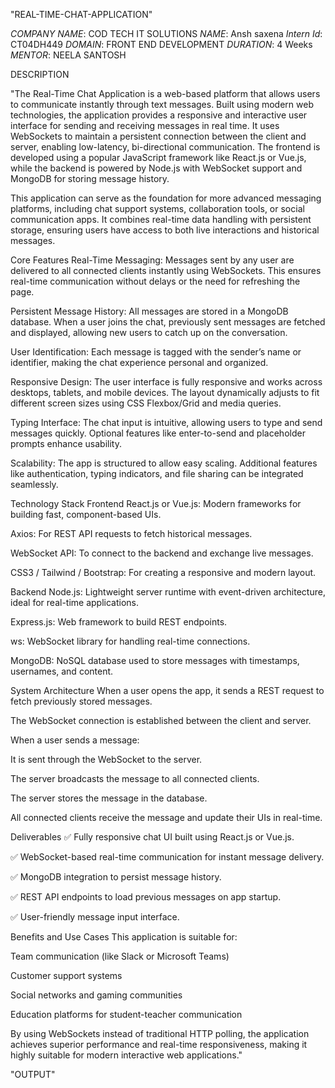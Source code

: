 "REAL-TIME-CHAT-APPLICATION"

*COMPANY NAME*: COD TECH IT SOLUTIONS
*NAME*: Ansh saxena
*Intern Id*: CT04DH449
*DOMAIN*: FRONT END DEVELOPMENT
*DURATION*: 4 Weeks
*MENTOR*: NEELA SANTOSH

DESCRIPTION

"The Real-Time Chat Application is a web-based platform that allows users to communicate instantly through text messages. Built using modern web technologies, the application provides a responsive and interactive user interface for sending and receiving messages in real time. It uses WebSockets to maintain a persistent connection between the client and server, enabling low-latency, bi-directional communication. The frontend is developed using a popular JavaScript framework like React.js or Vue.js, while the backend is powered by Node.js with WebSocket support and MongoDB for storing message history.

This application can serve as the foundation for more advanced messaging platforms, including chat support systems, collaboration tools, or social communication apps. It combines real-time data handling with persistent storage, ensuring users have access to both live interactions and historical messages.

Core Features
Real-Time Messaging: Messages sent by any user are delivered to all connected clients instantly using WebSockets. This ensures real-time communication without delays or the need for refreshing the page.

Persistent Message History: All messages are stored in a MongoDB database. When a user joins the chat, previously sent messages are fetched and displayed, allowing new users to catch up on the conversation.

User Identification: Each message is tagged with the sender’s name or identifier, making the chat experience personal and organized.

Responsive Design: The user interface is fully responsive and works across desktops, tablets, and mobile devices. The layout dynamically adjusts to fit different screen sizes using CSS Flexbox/Grid and media queries.

Typing Interface: The chat input is intuitive, allowing users to type and send messages quickly. Optional features like enter-to-send and placeholder prompts enhance usability.

Scalability: The app is structured to allow easy scaling. Additional features like authentication, typing indicators, and file sharing can be integrated seamlessly.

Technology Stack
Frontend
React.js or Vue.js: Modern frameworks for building fast, component-based UIs.

Axios: For REST API requests to fetch historical messages.

WebSocket API: To connect to the backend and exchange live messages.

CSS3 / Tailwind / Bootstrap: For creating a responsive and modern layout.

Backend
Node.js: Lightweight server runtime with event-driven architecture, ideal for real-time applications.

Express.js: Web framework to build REST endpoints.

ws: WebSocket library for handling real-time connections.

MongoDB: NoSQL database used to store messages with timestamps, usernames, and content.

System Architecture
When a user opens the app, it sends a REST request to fetch previously stored messages.

The WebSocket connection is established between the client and server.

When a user sends a message:

It is sent through the WebSocket to the server.

The server broadcasts the message to all connected clients.

The server stores the message in the database.

All connected clients receive the message and update their UIs in real-time.

Deliverables
✅ Fully responsive chat UI built using React.js or Vue.js.

✅ WebSocket-based real-time communication for instant message delivery.

✅ MongoDB integration to persist message history.

✅ REST API endpoints to load previous messages on app startup.

✅ User-friendly message input interface.

Benefits and Use Cases
This application is suitable for:

Team communication (like Slack or Microsoft Teams)

Customer support systems

Social networks and gaming communities

Education platforms for student-teacher communication

By using WebSockets instead of traditional HTTP polling, the application achieves superior performance and real-time responsiveness, making it highly suitable for modern interactive web applications."


"OUTPUT"


